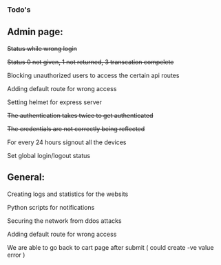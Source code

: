 ### Todo's

## Admin page:

~~Status while wrong login~~

~~Status 0 not given, 1 not returned, 3 transcation compelete~~

Blocking unauthorized users to access the certain api routes

Adding default route for wrong access

Setting helmet for express server 

~~The authentication takes twice to get authenticated~~

~~The credentials are not correctly being reflected~~

For every 24 hours signout all the devices

Set global login/logout status

## General:

Creating logs and statistics for the websits 

Python scripts for notifications

Securing the network from ddos attacks

Adding default route for wrong access

We are able to go back to cart page after submit ( could create -ve value error )